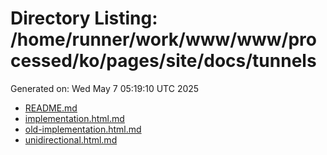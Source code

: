 # Directory Listing: /home/runner/work/www/www/processed/ko/pages/site/docs/tunnels
Generated on: Wed May  7 05:19:10 UTC 2025

- [README.md](README.md)
- [implementation.html.md](implementation.html.md)
- [old-implementation.html.md](old-implementation.html.md)
- [unidirectional.html.md](unidirectional.html.md)

